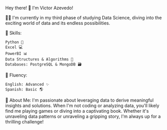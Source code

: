 Hey there! 👋 I'm Victor Azevedo!

👨‍🎓 I'm currently in my third phase of studying Data Science, diving into the exciting world of data and its endless possibilities.

🚀 Skills:

    Python 🐍
    Excel 💻
    PowerBI 📊
    Data Structures & Algorithms 🤖
    Databases: PostgreSQL & MongoDB 🗃️

🌟 Fluency:

    English: Advanced ✨
    Spanish: Basic 🌎
    
🔭 About Me:
I'm passionate about leveraging data to derive meaningful insights and solutions. When I'm not coding or analyzing data, you'll likely find me playing games or diving into a captivating book. Whether it's unraveling data patterns or unraveling a gripping story, I'm always up for a thrilling challenge!







